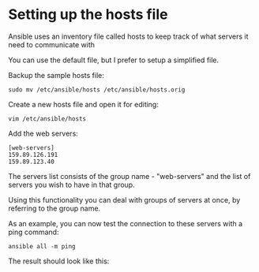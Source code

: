 # Setting up the hosts file

Ansible uses an inventory file called hosts to keep track of what servers it need to communicate with

You can use the default file, but I prefer to setup a simplified file.

Backup the sample hosts file:
```
sudo mv /etc/ansible/hosts /etc/ansible/hosts.orig
```
Create a new hosts file and open it for editing:
```
vim /etc/ansible/hosts
```
Add the web servers:
```
[web-servers]
159.89.126.191
159.89.123.40
```
The servers list consists of the group name - "web-servers" and the list of servers you wish to have in that group.

Using this functionality you can deal with groups of servers at once, by referring to the group name.

As an example, you can now test the connection to these servers with a ping command:
```
ansible all -m ping
```
The result should look like this: